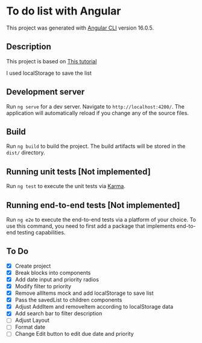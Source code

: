 # To do list with Angular

This project was generated with [Angular CLI](https://github.com/angular/angular-cli) version 16.0.5.

## Description

This project is based on [This tutorial](https://developer.mozilla.org/en-US/docs/Learn/Tools_and_testing/Client-side_JavaScript_frameworks/Angular_todo_list_beginning)

I used localStorage to save the list

## Development server

Run `ng serve` for a dev server. Navigate to `http://localhost:4200/`. The application will automatically reload if you change any of the source files.

## Build

Run `ng build` to build the project. The build artifacts will be stored in the `dist/` directory.

## Running unit tests [Not implemented]

Run `ng test` to execute the unit tests via [Karma](https://karma-runner.github.io).

## Running end-to-end tests [Not implemented]

Run `ng e2e` to execute the end-to-end tests via a platform of your choice. To use this command, you need to first add a package that implements end-to-end testing capabilities.

## To Do
- [x] Create project
- [x] Break blocks into components
- [x] Add date input and priority radios
- [x] Modify filter to priority
- [x] Remove allItems mock and add localStorage to save list
- [x] Pass the savedList to children components
- [x] Adjust AddItem and removeItem according to localStorage data
- [x] Add search bar to filter description
- [ ] Adjust Layout
- [ ] Format date
- [ ] Change Edit button to edit due date and priority

